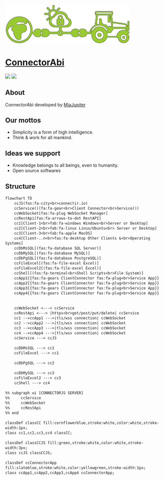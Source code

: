 <a href="https://connectorabi.com" _target="blank">
  <img src="../images/connectjs-logo.png"  width="400" alt="connectorabi.com" >

  <h1>ConnectorAbi</h1>
</a>

[![](https://img.shields.io/badge/%F0%9F%8C%90%20Powered_by-aliabi.org-blueviolet?style=flat&labelColor=%23323232)](https://aliabi.org) [![](https://img.shields.io/github/followers/miajupiter?label=AliAbi%20Collective&logo=github)](https://github.com/aliabi-org)


## About

ConnectorAbi developed by [MiaJupiter](https://aliabi.org)


## Our mottos

- Simplicity is a form of high intelligence.
- Think & work for all mankind.


## Ideas we support

- Knowledge belongs to all beings, even to humanity.
- Open source softwares

## Structure

```mermaid
flowchart TD
    ccJS(fas:fa-city<br>connectir.io)
    ccService(((fa:fa-gear<br>Client Connector<br>Service)))
    ccWebSocket[fas:fa-plug WebSocket Manager]
    ccRestApi[fas:fa-arrows-to-dot RestAPI]
    cc1[Client-1<br>fab:fa-windows Windows<br>Server or Desktop]
    cc2[Client-2<br>fab:fa-linux Linux/Ubuntu<br> Server or Desktop]
    cc3[Client-3<br>fab:fa-apple MacOS]
    cc4[Client-..n<br>fas:fa-desktop Other Clients &<br>Operating Systems]
    ccDbMsSQL[(fas:fa-database SQL Server)]
    ccDbMySQL[(fas:fa-database MySQL)]
    ccDbPgSQL[(fas:fa-database PostgreSQL)]
    ccFileExcel[(fas:fa-file-excel Excel)]
    ccFileExcel2[(fas:fa-file-excel Excel)]
    ccShell[(fas:fa-terminal<br>Shell Scripts<br>File System)]
    ccApp1{{fas:fa-gears ClientConnector fas:fa-plug<br>Service App}}
    ccApp2{{fas:fa-gears ClientConnector fas:fa-plug<br>Service App}}
    ccApp3{{fas:fa-gears ClientConnector fas:fa-plug<br>Service App}}
    ccApp4{{fas:fa-gears ClientConnector fas:fa-plug<br>Service App}}


    ccWebSocket <---> ccService
    ccRestApi <---> |https<br>get/post/put/delete| ccService
    cc1 -->ccApp1 --->|tls/wss connection| ccWebSocket
    cc2 -->ccApp2 --->|tls/wss connection| ccWebSocket
    cc3 -->ccApp3 --->|tls/wss connection| ccWebSocket
    cc4 -->ccApp4 --->|tls/wss connection| ccWebSocket
    ccService ---> ccJS

    ccDbMsSQL ---> cc1
    ccFileExcel ---> cc1

    ccDbPgSQL ---> cc2

    ccDbMySQL ---> cc3
    ccFileExcel2 ---> cc3
    ccShell ---> cc4

%% subgraph ui [CONNECTORJS SERVER]
%%     ccService
%%     ccWebSocket
%%     ccRestApi
%% end

classDef classCC fill:cornflowerblue,stroke:white,color:white,stroke-width:1px;
class cc1,cc2,cc3,cc4 classCC;

classDef classCCJS fill:green,stroke:white,color:white,stroke-width:3px;
class ccJS classCCJS;

classDef ccConnectorApp fill:slateblue,stroke:white,color:yellowgreen,stroke-width:1px;
class ccApp1,ccApp2,ccApp3,ccApp4 ccConnectorApp;

```
